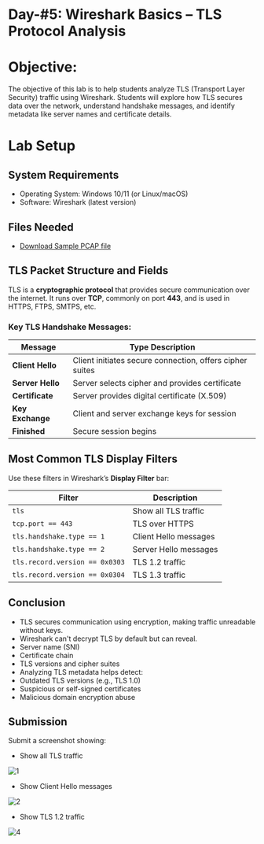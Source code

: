 # Day-#5: Wireshark Basics – TLS Protocol Analysis

# Objective:
The objective of this lab is to help students analyze TLS (Transport Layer Security) traffic using Wireshark. Students will explore how TLS secures data over the network, understand handshake messages, and identify metadata like server names and certificate details.

# Lab Setup
## System Requirements
- Operating System: Windows 10/11 (or Linux/macOS)
- Software: Wireshark (latest version)
## Files Needed
- [Download Sample PCAP file](https://github.com/KarthikSArkasali/30-Days-SOC-Challenge/blob/main/Files/Protocol_Analysis_pcap.pcapng)

## TLS Packet Structure and Fields
TLS is a **cryptographic protocol** that provides secure communication over the internet. It runs over **TCP**, commonly on port **443**, and is used in HTTPS, FTPS, SMTPS, etc.

### Key TLS Handshake Messages:
|Message |Type	Description|
|------|-------------------|
|**Client Hello**|	Client initiates secure connection, offers cipher suites|
|**Server Hello**	|Server selects cipher and provides certificate|
|**Certificate**	|Server provides digital certificate (X.509)|
|**Key Exchange**|	Client and server exchange keys for session|
|**Finished**	|Secure session begins|

## Most Common TLS Display Filters
Use these filters in Wireshark’s **Display Filter** bar:

|Filter	|Description|
|------|-------------|
|`tls`|	Show all TLS traffic|
|`tcp.port == 443`|	TLS over HTTPS|
|`tls.handshake.type == 1`	|Client Hello messages|
|`tls.handshake.type == 2`	|Server Hello messages|
|`tls.record.version == 0x0303`	|TLS 1.2 traffic|
|`tls.record.version == 0x0304`	|TLS 1.3 traffic|

## Conclusion

- TLS secures communication using encryption, making traffic unreadable without keys.
- Wireshark can't decrypt TLS by default but can reveal.
- Server name (SNI)
- Certificate chain
- TLS versions and cipher suites
- Analyzing TLS metadata helps detect:
- Outdated TLS versions (e.g., TLS 1.0)
- Suspicious or self-signed certificates
- Malicious domain encryption abuse

## Submission
Submit a screenshot showing:

- Show all TLS traffic

![1](https://github.com/user-attachments/assets/00e51179-5766-4048-89d7-dc0bbcc09c00)

- Show Client Hello messages

![2](https://github.com/user-attachments/assets/5b37bbb6-5338-4ecb-867a-c463039af820)

- Show TLS 1.2 traffic

![4](https://github.com/user-attachments/assets/da3953a0-fb98-4d74-9546-7e3604897557)

